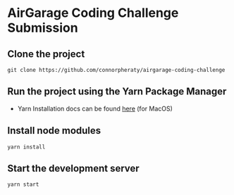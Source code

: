 # AirGarage Coding Challenge Submission

## Clone the project 
`git clone https://github.com/connorpheraty/airgarage-coding-challenge`

## Run the project using the Yarn Package Manager
- Yarn Installation docs can be found [here](https://classic.yarnpkg.com/en/docs/install/#mac-stable) (for MacOS)

## Install node modules
`yarn install`

## Start the development server
`yarn start`


